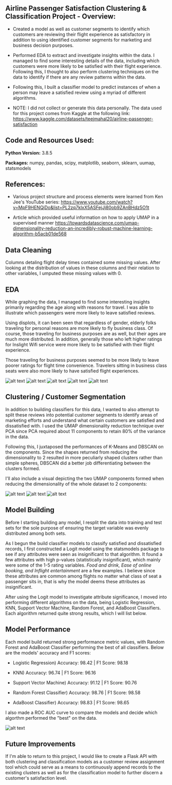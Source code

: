 ## Airline Passenger Satisfaction Clustering & Classification Project - Overview:

* Created a model as well as customer segments to identify which customers are reviewing their flight experience as satisfactory in addition to using 
identified customer segments for marketing and business decision purposes.

* Performed EDA to extract and investigate insights within the data. I managed to find some interesting details of the data, including which customers were more likely to be satisfied with their flight experience. Following this, I thought to also perform clustering techniques on the data to identify if there are any review patterns within the data.

* Following this, I built a classifier model to predict instances of when a person may leave a satisfied review using a myriad of different algorithms.

* NOTE: I did not collect or generate this data personally. The data used for this project comes from Kaggle at the following link:
https://www.kaggle.com/datasets/teejmahal20/airline-passenger-satisfaction


## Code and Resources Used:

**Python Version:** 3.8.5

**Packages:** numpy, pandas, scipy, matplotlib, seaborn, sklearn, uumap, statsmodels

## References:

* Various project structure and process elements were learned from Ken Jee's YouTube series: 
https://www.youtube.com/watch?v=MpF9HENQjDo&list=PL2zq7klxX5ASFejJj80ob9ZAnBHdz5O1t

* Article which provided useful information on how to apply UMAP in a supervised manner
https://towardsdatascience.com/umap-dimensionality-reduction-an-incredibly-robust-machine-learning-algorithm-b5acb01de568

## Data Cleaning

Columns detaling flight delay times contained some missing values. After looking at the distribution of values in these columns and their relation to other variables, I umputed these missing values with 0.

## EDA
While graphing the data, I managed to find some interesting insights primarily regarding the age along with reasons for travel. I was able to illustrate which passengers were more likely to leave satisfied reviews. 

Using displots, it can been seen that regardless of gender, elderly folks traveling for personal reasons are more likely to fly business class. Of course, those traveling for business purposes are as well, but their ages are much more distributed. In addition, generally those who left higher ratings for Inslight Wifi service were more likely to be satisfied with their flight experience.

Those traveling for business purposes seemed to be more likely to leave poorer ratings for flight time convenience. Travelers sitting in business class seats were also more likely to have satisfied flight experiences.

![alt text](https://github.com/elayer/Airline-Passenger-Satisfaction-Clustering-Classification/blob/main/eda_density_charts.png "Density Charts")
![alt text](https://github.com/elayer/Airline-Passenger-Satisfaction-Clustering-Classification/blob/main/satisfied_chart.png "Satisfaction Chart")
![alt text](https://github.com/elayer/Airline-Passenger-Satisfaction-Clustering-Classification/blob/main/eda_convenience_chart.png "Flight Convenience")
![alt text](https://github.com/elayer/Airline-Passenger-Satisfaction-Clustering-Classification/blob/main/eda_flight_satisfaction_class.png "Class Satisfaction")
![alt text](https://github.com/elayer/Airline-Passenger-Satisfaction-Clustering-Classification/blob/main/eda_satisfied.png "Wifi Ratings")

## Clustering / Customer Segmentation
In addition to building classifiers for this data, I wanted to also attempt to split these reviews into potential customer segments to identify areas of marketing efforts and understand what certain customers are satisfied and dissatisfied with. I used the UMAP dimensionality reduction technique over PCA since PCA required about 11 components to retain 80% of the variance in the data. 

Following this, I juxtaposed the performances of K-Means and DBSCAN on the components. Since the shapes returned from reducing the dimensionality to 2 resulted in more peculiarly shaped clusters rather than simple spheres, DBSCAN did a better job differentiating between the clusters formed. 

I'll also include a visual depicting the two UMAP components formed when reducing the dimensionality of the whole dataset to 2 components:

![alt text](https://github.com/elayer/Airline-Passenger-Satisfaction-Clustering-Classification/blob/main/umap_2_comps.png "UMAP Components")
![alt text](https://github.com/elayer/Airline-Passenger-Satisfaction-Clustering-Classification/blob/main/umap_kmeans.png "K-Means Applied")
![alt text](https://github.com/elayer/Airline-Passenger-Satisfaction-Clustering-Classification/blob/main/umap_dbscan.png "DBSCAN Applied")


## Model Building
Before I starting building any model, I resplit the data into training and test sets for the sole purpose of ensuring the target variable was evenly distributed among both sets.

As I begun the build classifier models to classify satisfied and dissatisfied records, I first constructed a Logit model using the statsmodels package to see if any attributes were seen as insignificant to that algorithm. It found a few attributes with high p-values (statistically insignificant), which mainly were some of the 1-5 rating variables. <i>Food and drink, Ease of online booking, and Inflight entertainment</i> are a few examples. I believe since these attributes are common among flights no matter what class of seat a passenger sits in, that is why the model deems these attributes as insignificant.

After using the Logit model to investigate attribute significance, I moved into performing different algorithms on the data, being Logistic Regression, KNN, Support Vector Machine, Random Forest, and AdaBoost Classifiers. Each algorithm returned quite strong results, which I will list below.

## Model Performance
Each model build returned strong performance metric values, with Random Forest and AdaBoost Classifier performing the best of all classifiers. Below are the models' accuracy and F1 scores:

* Logistic Regression) Accuracy: 98.42 | F1 Score: 98.18

* KNN) Accuracy: 96.74 | F1 Score: 96.16

* Support Vector Machine) Accuracy: 91.12 | F1 Score: 90.76

* Random Forest Classifier) Accuracy: 98.76 | F1 Score: 98.58

* AdaBoost Classifier) Accuracy: 98.83 | F1 Score: 98.65

I also made a ROC AUC curve to compare the models and decide which algorthm performed the "best" on the data.

![alt text](https://github.com/elayer/Airline-Passenger-Satisfaction-Clustering-Classification/blob/main/auc_curve.png "AUC Curve")


## Future Improvements
If I'm able to return to this project, I would like to create a Flask API with both clustering and classification models as a customer review assignment tool which could serve as a means to continuously append records to the existing clusters as well as for the classification model to further discern a customer's satisfaction level.
